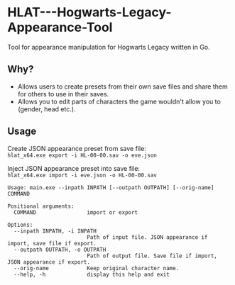 # HLAT---Hogwarts-Legacy-Appearance-Tool
Tool for appearance manipulation for Hogwarts Legacy written in Go.

## Why?
- Allows users to create presets from their own save files and share them for others to use in their saves.
- Allows you to edit parts of characters the game wouldn't allow you to (gender, head etc.).

## Usage
Create JSON appearance preset from save file:   
`hlat_x64.exe export -i HL-00-00.sav -o eve.json`

Inject JSON appearance preset into save file:   
`hlat_x64.exe import -i eve.json -o HL-00-00.sav`

```
Usage: main.exe --inpath INPATH [--outpath OUTPATH] [--orig-name] COMMAND

Positional arguments:
  COMMAND                import or export

Options:
  --inpath INPATH, -i INPATH
                         Path of input file. JSON appearance if import, save file if export.
  --outpath OUTPATH, -o OUTPATH
                         Path of output file. Save file if import, JSON appearance if export.
  --orig-name            Keep original character name.
  --help, -h             display this help and exit
```
